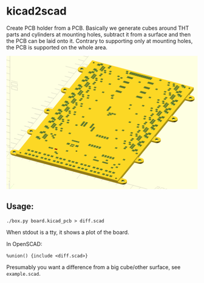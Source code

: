 # kicad2scad

Create PCB holder from a PCB. Basically we generate cubes around THT parts and cylinders at mounting holes, subtract it from a surface and then the PCB can be laid onto it. Contrary to supporting only at mounting holes, the PCB is supported on the whole area.

![Example usage](example.png)

## Usage:

```
./box.py board.kicad_pcb > diff.scad
```
When stdout is a tty, it shows a plot of the board.

In OpenSCAD:
```
%union() {include <diff.scad>}
```

Presumably you want a difference from a big cube/other surface, see `example.scad`.
